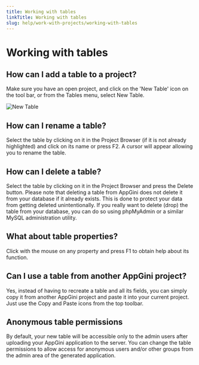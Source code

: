 ```yaml
---
title: Working with tables
linkTitle: Working with tables
slug: help/work-with-projects/working-with-tables
---
```


# Working with tables

## How can I add a table to a project?

Make sure you have an open project, and click on the 'New Table' icon on the tool bar, or from the Tables menu, select New Table. 

![New Table](https://cdn.bigprof.com/appgini-desktop/help/appgini-new-table.png)

## How can I rename a table?

Select the table by clicking on it in the Project Browser (if it is not already highlighted) and click on its name or press F2. A cursor will appear allowing you to rename the table. 

## How can I delete a table?

Select the table by clicking on it in the Project Browser and press the Delete button. Please note that deleting a table from AppGini does not delete it from your database if it already exists. This is done to protect your data from getting deleted unintentionally. If you really want to delete (drop) the table from your database, you can do so using phpMyAdmin or a similar MySQL administration utility.

## What about table properties?

Click with the mouse on any property and press F1 to obtain help about its function.

## Can I use a table from another AppGini project?

Yes, instead of having to recreate a table and all its fields, you can simply copy it from another AppGini project and paste it into your current project. Just use the Copy and Paste icons from the top toolbar.

## Anonymous table permissions

By default, your new table will be accessible only to the admin users after uploading your AppGini application to the server. You can change the table permissions to allow access for anonymous users and/or other groups from the admin area of the generated application.

